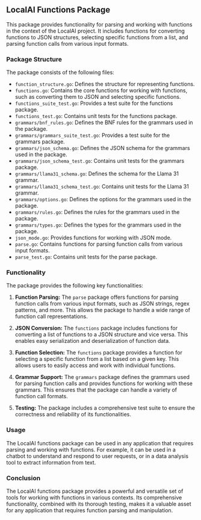 ## LocalAI Functions Package

This package provides functionality for parsing and working with functions in the context of the LocalAI project. It includes functions for converting functions to JSON structures, selecting specific functions from a list, and parsing function calls from various input formats.

### Package Structure

The package consists of the following files:

- `function_structure.go`: Defines the structure for representing functions.
- `functions.go`: Contains the core functions for working with functions, such as converting them to JSON and selecting specific functions.
- `functions_suite_test.go`: Provides a test suite for the functions package.
- `functions_test.go`: Contains unit tests for the functions package.
- `grammars/bnf_rules.go`: Defines the BNF rules for the grammars used in the package.
- `grammars/grammars_suite_test.go`: Provides a test suite for the grammars package.
- `grammars/json_schema.go`: Defines the JSON schema for the grammars used in the package.
- `grammars/json_schema_test.go`: Contains unit tests for the grammars package.
- `grammars/llama31_schema.go`: Defines the schema for the Llama 31 grammar.
- `grammars/llama31_schema_test.go`: Contains unit tests for the Llama 31 grammar.
- `grammars/options.go`: Defines the options for the grammars used in the package.
- `grammars/rules.go`: Defines the rules for the grammars used in the package.
- `grammars/types.go`: Defines the types for the grammars used in the package.
- `json_mode.go`: Provides functions for working with JSON mode.
- `parse.go`: Contains functions for parsing function calls from various input formats.
- `parse_test.go`: Contains unit tests for the parse package.

### Functionality

The package provides the following key functionalities:

1. **Function Parsing:** The `parse` package offers functions for parsing function calls from various input formats, such as JSON strings, regex patterns, and more. This allows the package to handle a wide range of function call representations.

2. **JSON Conversion:** The `functions` package includes functions for converting a list of functions to a JSON structure and vice versa. This enables easy serialization and deserialization of function data.

3. **Function Selection:** The `functions` package provides a function for selecting a specific function from a list based on a given key. This allows users to easily access and work with individual functions.

4. **Grammar Support:** The `grammars` package defines the grammars used for parsing function calls and provides functions for working with these grammars. This ensures that the package can handle a variety of function call formats.

5. **Testing:** The package includes a comprehensive test suite to ensure the correctness and reliability of its functionalities.

### Usage

The LocalAI functions package can be used in any application that requires parsing and working with functions. For example, it can be used in a chatbot to understand and respond to user requests, or in a data analysis tool to extract information from text.

### Conclusion

The LocalAI functions package provides a powerful and versatile set of tools for working with functions in various contexts. Its comprehensive functionality, combined with its thorough testing, makes it a valuable asset for any application that requires function parsing and manipulation.